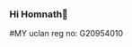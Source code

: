 ### Hi Homnath👋
#MY uclan reg no: G20954010


<!--i'm Homnath Acharya
**HAcharya1998/HAcharya1998** is a ✨ _special_ ✨ repository because its `README.md` (this file) appears on your GitHub profile.

Here are some ideas to get you started:
#my university registration number is: G20954010
## 🔭 I’m currently working on Uclan lab (interactive application)
## 🌱 I’m currently learning interactive application
### 👯 I’m looking to collaborate on uclam's project
#### 🤔 I’m looking for help with my turors
##### 💬 Ask me about nothing
###### 📫 How to reach me: acharyasaroj029@gmail.com
####### 😄 Pronouns: ...i'm happy
########⚡ Fun fact: ...The upper point is pointless
-->
